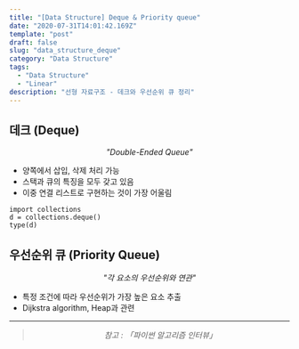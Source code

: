 ```yaml
---
title: "[Data Structure] Deque & Priority queue"
date: "2020-07-31T14:01:42.169Z"
template: "post"
draft: false
slug: "data_structure_deque"
category: "Data Structure"
tags:
  - "Data Structure"
  - "Linear"
description: "선형 자료구조 - 데크와 우선순위 큐 정리"
---
```


## 데크 (Deque)

<center><i>"Double-Ended Queue"</i></center>

- 양쪽에서 삽입, 삭제 처리 가능
- 스택과 큐의 특징을 모두 갖고 있음
- 이중 연결 리스트로 구현하는 것이 가장 어울림

```{.python}
import collections
d = collections.deque()
type(d)
```

## 우선순위 큐 (Priority Queue)

<center><i>"각 요소의 우선순위와 연관"</i></center>

- 특정 조건에 따라 우선순위가 가장 높은 요소 추출
- Dijkstra algorithm, Heap과 관련

<hr>

> <center><i>참고 : 「파이썬 알고리즘 인터뷰」</i></center>
